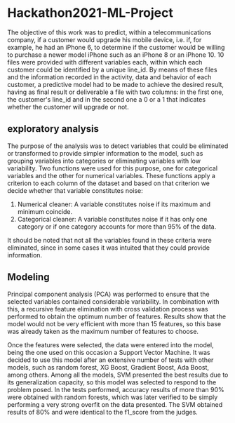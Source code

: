 # Hackathon2021-ML-Project
The objective of this work was to predict, within a telecommunications company, if a customer would upgrade his mobile device, i.e. if, for example, he had an iPhone 6, to determine if the customer would be willing to purchase a newer model iPhone such as an iPhone 8 or an iPhone 10.
10 files were provided with different variables each, within which each customer could be identified by a unique line_id.
By means of these files and the information recorded in the activity, data and behavior of each customer, a predictive model had to be made to achieve the desired result, having as final result or deliverable a file with two columns: in the first one, the customer's line_id and in the second one a 0 or a 1 that indicates whether the customer will upgrade or not.

## exploratory analysis

The purpose of the analysis was to detect variables that could be eliminated or transformed to provide simpler information to the model, such as grouping variables into categories or eliminating variables with low variability. Two functions were used for this purpose, one for categorical variables and the other for numerical variables. These functions apply a criterion to each column of the dataset and based on that criterion we decide whether that variable constitutes noise:

  1. Numerical cleaner: A variable constitutes noise if its maximum and minimum coincide.
  2. Categorical cleaner: A variable constitutes noise if it has only one category or if one category accounts for more than 95% of the data.

It should be noted that not all the variables found in these criteria were eliminated, since in some cases it was intuited that they could provide information.

## Modeling

Principal component analysis (PCA) was performed to ensure that the selected variables contained considerable variability. In combination with this, a recursive feature elimination with cross validation process was performed to obtain the optimum number of features. Results show that the model would not be very efficient with more than 15 features, so this base was already taken as the maximum number of features to choose.

Once the features were selected, the data were entered into the model, being the one used on this occasion a Support Vector Machine. It was decided to use this model after an extensive number of tests with other models, such as random forest, XG Boost, Gradient Boost, Ada Boost, among others. Among all the models, SVM presented the best results due to its generalization capacity, so this model was selected to respond to the problem posed. In the tests performed, accuracy results of more than 90% were obtained with random forests, which was later verified to be simply performing a very strong overfit on the data presented. The SVM obtained results of 80% and were identical to the f1_score from the judges.
